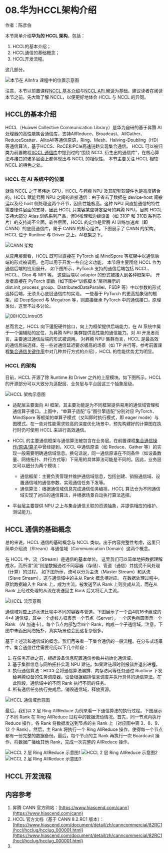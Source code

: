 <!--Copyright © ZOMI 适用于[License](https://github.com/Infrasys-AI/AIInfra)版权许可-->

# 08.华为HCCL架构介绍

作者：陈彦伯

本节简单介绍**华为的 HCCL 架构**，包括：

1) HCCL的基本介绍；
2) HCCL通信的基础概念；
3) HCCL开发流程。

这几部分。

![本节在 AIInfra 课程中的位置示意图](./images/08HCCLIntro00.png "本节在 AIInfra 课程中的位置示意图")

注意，本节以前置课程[NCCL 基本介绍](./04NCCLIntro.md)与[NCCL API 解读](./05NCCLAPI.md)为基础。建议读者在阅读本节之前，先大致了解 NCCL，以便更好地体会 HCCL 与 NCCL 的异同。


## HCCL的基本介绍

HCCL（Huawei Collective Communication Library）是华为自研的基于昇腾 AI 处理器的高性能集合通信库，支持AllReduce、Broadcast、AllGather、ReduceScatter、AlltoAll等通信原语，Ring、Mesh、Halving-Doubling（HD）等通信算法，基于HCCS、RoCE和PCIe高速链路实现集合通信。
HCCL 可以被归类为前置教程[XCCL 通信库](./02XCCL.md)中提到过的“围绕 NCCL 衍生出的通信库”，在核心算法与接口的诸多层面上都体现出与 NCCL 的相似性。
本节主要关注 HCCL 相较 NCCL 的特色之处。

### HCCL 在 AI 系统中的位置

就像 NCCL 之于英伟达 GPU，HCCL 与昇腾 NPU 及其配套软硬件也是高度耦合的。HCCL 赋能昇腾 NPU 之间的直接通信：由于省去了数据在 device-host 间搬运以及经 host 侧处理这两个环节，因此性能极高。这种 NPU 间直接通信的特性需要硬件层面的支持，因此 HCCL 只兼容某些特定型号的昇腾 NPU。目前 HCCL 支持大部分 Atlas 训练系列产品，但对推理和边缘设备（如 310P 和 310B 系列芯片）的支持尚不全面。软件层面，HCCL 的定位是昇腾 AI 训练加速库（即 CANN）的底层通信库，属于 CANN 的核心组件。下图展示了 CANN 的架构，HCCL 位于 Runtime 与 Driver 之上，AI框架之下。

![CANN 架构](./images/08HCCLIntro02.png "CANN 架构")

从应用层面看，HCCL 既可以直接在 PyTorch 或 MindSpore 等框架中以通信后端的形式被调用，也可以用于开发一些自定义功能。
本节将主要围绕 HCCL 作为通信后端的应用展开。
如下图所示，PyTorch 支持的通信后端包括 NCCL、HCCL、Gloo 与 MPI 等。
这些后端以 adaptor 的形式被接入到各种框架中。
开发者直接在 PyTorch 函数（如下图中“训练脚本”层所展示的 dist.init_process_group、DistributedDataParallel、FSDP 等）中以参数的形式选择后端，无须关心底层通信库的实现。
一些基于 PyTorch 的更高抽象级的框架，如 DeepSpeed 与 Megatron 等，则直接继承 PyTorch 中的通信接口，原理类似，这里不过多讨论。

![08HCCLIntro05](./images/08HCCLIntro05.png)

总而言之，HCCL 向下适配硬件接口，向上为框架提供后端能力，在 AI 系统中属于一个偏辅助的定位，为昇腾 NPU 集群提供高性能的通信能力。对 AI 开发者而言，主要通过通信后端的形式被调用。
对昇腾 NPU 集群而言，HCCL 是最高效的通信后端选择，在一些对通信延迟要求极高的场景（如 TP 并行等，参考前置课程[集合通信关键作用](../03CollectComm/02CCOverview.md)中对几种并行方式的介绍），HCCL 的性能优势尤为明显。

### HCCL 的架构

目前，HCCL 开源了除 Runtime 和 Driver 之外的上层模块。如下图所示，HCCL 的开源部分可以大致分为适配层、业务层与平台层这三个抽象层级。

![HCCL 架构示意图](./images/08HCCLIntro06.png "HCCL 架构示意图")

+ 适配层主要面向 AI 框架，其主要功能是为不同框架提供易用的通信域管理和通信算子接口。上图中，“单算子适配”与“图引擎适配”分别对应 PyTorch、MindSpore 等框架的单算子模式（又叫即时执行模式，即 eager mode）与图模式。在一些对性能需求较高的深度优化场景中，预先构建好的计算图在执行时仍可使用 HCCL 来进行高效通信。

+ HCCL 的主要通信框架与通信算法被包含在业务层。在前置课程[集合通信操作/原语/算子](../03CollectComm/03CCPrimtive.md)中曾经提到，XCCL 中通信原语（如 Reduce、Gather 等）的实现一般需要明确通信域信息。换句话说，同一通信原语在不同条件（如设备数量、网络拓扑、并行方式等）下采用的具体算法可能是不同的。因此，业务层又可以细分为两个模块：
  + 通信框架：主要负责管理并维护通信域信息，包括创建、销毁通信域、设置通信域的通信参数、实现通信任务下发等。
  + 通信算法：根据通信域信息完成通信任务编排。HCCL 算法仓为不同通信域实现了对应的通信算法，并根据场景自动执行算法选择。

+ 平台层主要提供 NPU 之上与集合通信关联的资源抽象，并提供相应的维护、测试能力。

## HCCL 通信的基础概念

总的来说，HCCL 通信的基础概念与 NCCL 类似。出于内容完整性考虑，这里只简单介绍流（Stream）与通信域（Communication Domain）这两个概念。

在 HCCL 中，流（Stream）是通信的基本单位。
这里我们可以简单地把数据理解成水，而所谓“流”则是数据通过不同容器（存储）、管道（通信）并接受不同处理（计算）的过程。
如下图所示，流可以分为主流（Master Stream）和从流（Slave Stream），这与通信域中的主从 Rank 概念相对应。
在数据处理过程中，原始数据输入主 Rank 上，成为主流。被发送至从 Rank 上则变成从流，而在从 Rank 上经过处理的从流在发送回主 Rank 后又将汇入主流。

![HCCL 流示意图](./images/08HCCLIntro07.png "HCCL 流示意图")

通信域对应上述水流比喻中不同的容器与管道。下图展示了一个由4机16卡组成的 4*4 通信域，其中一个虚线方框表示一个节点（Server），一个灰色椭圆表示一个 Rank （AI 加速卡）。每个节点内部包含四个 Rank，构成一个子通信域。注意，下图中未画出网络拓扑，真实场景也会比这复杂很多。

基于上述流和通信域的概念，我们再来看一下集合通信的一般流程。在分布式场景中，集合通信往往需要经历以下几个阶段：

1. 在任务开始之前，根据设备信息配置通信参数并初始化通信域。
2. 基于集群信息与网络拓扑实现 NPU 建链。如果建链超时则报错并退出进程。
3. 执行通信算法：HCCL会将通信算法编排、内存访问等任务通过 Runtime 下发给昇腾设备的任务调度器，设备根据编排信息调度并执行具体的通信算法。在此阶段，通信域中的不同 Rank 执行不同的任务。
4. 所有通信任务执行完成后，销毁通信域，释放资源。

![HCCL 通信域示意图](./images/08HCCLIntro08.png "HCCL 通信域示意图")

最后，我们以 2 层 Ring AllReduce 为例来看一下通信算法的执行过程。下图展示了不同 Rank 在 Ring AllReduce 过程中的数据流动情况。首先，同一节点内执行 Reduce 操作，各 Rank 将数据发送到节点的主 Rank 上（对应图中第 3、6、9、12 个 Rank）。然后，主 Rank 将执行一个 Ring AllReduce 操作，使得每一个节点都有一份完整的数据备份。最后，每个节点的主 Rank 再执行一次 Boardcast 操作，将数据广播给其他 Rank，完成一次完整的 AllReduce 操作。

![HCCL 2 层 Ring AllReduce 示意图1](./images/08HCCLIntro09.png "HCCL 2 层 Ring AllReduce 示意图1")
![HCCL 2 层 Ring AllReduce 示意图2](./images/08HCCLIntro10.png "HCCL 2 层 Ring AllReduce 示意图2")
![HCCL 2 层 Ring AllReduce 示意图3](./images/08HCCLIntro11.png "HCCL 2 层 Ring AllReduce 示意图3")

## HCCL 开发流程

## 内容参考

1. 昇腾 CANN 官方网站：[https://www.hiascend.com/cann](https://www.hiascend.com/cann)
2. HCCL 官方文档（基于 CANN 8.2.RC1 版本）：[https://www.hiascend.com/document/detail/zh/canncommercial/82RC1/hccl/hcclug/hcclug_000001.html](https://www.hiascend.com/document/detail/zh/canncommercial/82RC1/hccl/hcclug/hcclug_000001.html)
3. 



